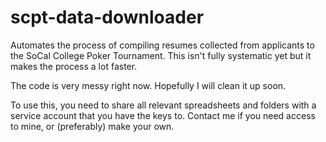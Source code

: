 # scpt-data-downloader

Automates the process of compiling resumes collected from applicants to the SoCal College Poker Tournament. This isn't fully systematic yet but it makes the process a lot faster.

The code is very messy right now. Hopefully I will clean it up soon.

To use this, you need to share all relevant spreadsheets and folders with a service account that you have the keys to. Contact me if you need access to mine, or (preferably) make your own.